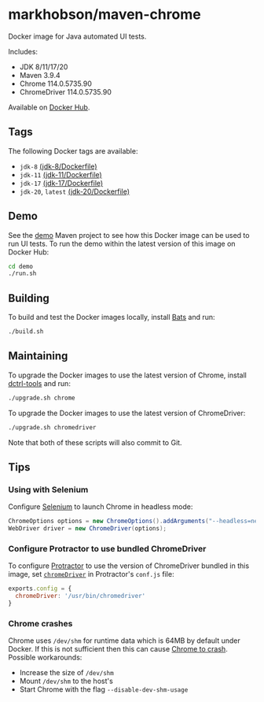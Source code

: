 # markhobson/maven-chrome

Docker image for Java automated UI tests.

Includes:

* JDK 8/11/17/20
* Maven 3.9.4
* Chrome 114.0.5735.90
* ChromeDriver 114.0.5735.90

Available on [Docker Hub](https://hub.docker.com/r/markhobson/maven-chrome/).

## Tags

The following Docker tags are available:

* `jdk-8` [(jdk-8/Dockerfile)](jdk-8/Dockerfile)
* `jdk-11` [(jdk-11/Dockerfile)](jdk-11/Dockerfile)
* `jdk-17` [(jdk-17/Dockerfile)](jdk-17/Dockerfile)
* `jdk-20`, `latest` [(jdk-20/Dockerfile)](jdk-20/Dockerfile)

## Demo

See the [demo](demo) Maven project to see how this Docker image can be used to run UI tests. To run the demo within the latest version of this image on Docker Hub:

```bash
cd demo
./run.sh
```

## Building

To build and test the Docker images locally, install [Bats](https://bats-core.readthedocs.io/) and run:

```bash
./build.sh
```

## Maintaining

To upgrade the Docker images to use the latest version of Chrome, install [dctrl-tools](https://pkgs.org/download/dctrl-tools) and run:

```bash
./upgrade.sh chrome
```

To upgrade the Docker images to use the latest version of ChromeDriver:

```bash
./upgrade.sh chromedriver
```

Note that both of these scripts will also commit to Git.

## Tips

### Using with Selenium

Configure [Selenium](https://www.selenium.dev/) to launch Chrome in headless mode:

```java
ChromeOptions options = new ChromeOptions().addArguments("--headless=new");
WebDriver driver = new ChromeDriver(options);
```

### Configure Protractor to use bundled ChromeDriver

To configure [Protractor](https://www.protractortest.org/) to use the version of ChromeDriver bundled in this image, set [`chromeDriver`](https://github.com/angular/protractor/blob/master/lib/config.ts#L76) in Protractor's `conf.js` file:

```js
exports.config = {
  chromeDriver: '/usr/bin/chromedriver'
}
```

### Chrome crashes

Chrome uses `/dev/shm` for runtime data which is 64MB by default under Docker. If this is not sufficient then this can cause [Chrome to crash](https://bugs.chromium.org/p/chromium/issues/detail?id=522853). Possible workarounds:

* Increase the size of `/dev/shm`
* Mount `/dev/shm` to the host's
* Start Chrome with the flag `--disable-dev-shm-usage`
